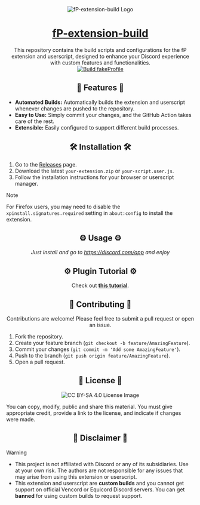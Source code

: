 <div align="center">

  <img src="https://avatars.githubusercontent.com/u/221838119?s=200" alt="fP-extension-build Logo">

# [fP-extension-build](#)

This repository contains the build scripts and configurations for the fP extension and userscript, designed to enhance your Discord experience with custom features and functionalities.  
[![Build fakeProfile](https://github.com/TheLumiDevs/fP-extension-build/actions/workflows/build.yml/badge.svg)](https://github.com/TheLumiDevs/fP-extension-build/actions/workflows/build.yml)

## 🚀 Features 🚀

<div align="left">

*   **Automated Builds:** Automatically builds the extension and userscript whenever changes are pushed to the repository.
*   **Easy to Use:** Simply commit your changes, and the GitHub Action takes care of the rest.
*   **Extensible:** Easily configured to support different build processes.

</div>

## 🛠️ Installation 🛠️

<div align="left">

1.  Go to the [Releases](https://github.com/TheLumiDevs/fP-extension-build/releases) page.
2.  Download the latest `your-extension.zip` or `your-script.user.js`.
3.  Follow the installation instructions for your browser or userscript manager.

> [!NOTE]
> For Firefox users, you may need to disable the `xpinstall.signatures.required` setting in `about:config` to install the extension.

</div>

## ⚙️ Usage ⚙️

*Just install and go to https://discord.com/app and enjoy*

## ⚙️ Plugin Tutorial ⚙️

Check out **[this tutorial](https://github.com/TheLumiDevs/fakeProfile/blob/main/docs/tutorial.md)**.

## 🤝 Contributing 🤝

Contributions are welcome! Please feel free to submit a pull request or open an issue.

<div align="left">

1.  Fork the repository.
2.  Create your feature branch (`git checkout -b feature/AmazingFeature`).
3.  Commit your changes (`git commit -m 'Add some AmazingFeature'`).
4.  Push to the branch (`git push origin feature/AmazingFeature`).
5.  Open a pull request.

</div>

## 📄 License 📄

![![CC BY-SA 4.0 License Image](https://upload.wikimedia.org/wikipedia/commons/thumb/e/e5/CC_BY-SA_icon.svg/2560px-CC_BY-SA_icon.svg.png)](https://creativecommons.org/licenses/by-sa/4.0/)

<div align="left">

You can copy, modify, public and share this material. You must give appropriate credit, provide a link to the license, and indicate if changes were made.

</div>

## 📜 Disclaimer 📜

<div align="left">

> [!WARNING]
> - This project is not affiliated with Discord or any of its subsidiaries. Use at your own risk. The authors are not responsible for any issues that may arise from using this extension or userscript.  
> - This extension and userscript are **custom builds** and you cannot get support on official Vencord or Equicord Discord servers. You can get **banned** for using custom builds to request support.

</div>